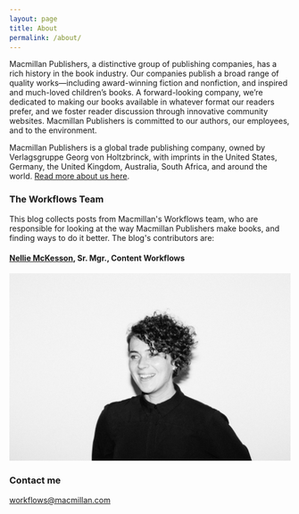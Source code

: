 ```yaml
---
layout: page
title: About
permalink: /about/
---
```


Macmillan Publishers, a distinctive group of publishing companies, has a rich history in the book industry. Our companies publish a broad range of quality works—including award-winning fiction and nonfiction, and inspired and much-loved children’s books. A forward-looking company, we’re dedicated to making our books available in whatever format our readers prefer, and we foster reader discussion through innovative community websites. Macmillan Publishers is committed to our authors, our employees, and to the environment.

Macmillan Publishers is a global trade publishing company, owned by Verlagsgruppe Georg von Holtzbrinck, with imprints in the United States, Germany, the United Kingdom, Australia, South Africa, and around the world. [Read more about us here](http://us.macmillan.com/about).

### The Workflows Team

This blog collects posts from Macmillan's Workflows team, who are responsible for looking at the way Macmillan Publishers make books, and finding ways to do it better. The blog's contributors are:

#### [Nellie McKesson](http://twitter.com/nelliemckesson), Sr. Mgr., Content Workflows

<img src="https://raw.githubusercontent.com/macmillanpublishers/blog/gh-pages/images/team_photo_nellie.jpg"/>

### Contact me

[workflows@macmillan.com](mailto:workflows@macmillan.com)